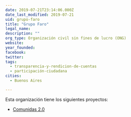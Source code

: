 ```yaml
---
date: 2019-07-21T23:14:06.000Z
date_last_modified: 2019-07-21
uid: grupo-faro
title: "Grupo Faro"
legal_name: 
description: ""
org_type: Organización civil sin fines de lucro (ONG)
website: 
year_founded: 
facebook: 
twitter: 
tags:
  - transparencia-y-rendicion-de-cuentas
  - participación-ciudadana
cities: 
  - Buenos Aires

---
```


Esta organización tiene los siguientes proyectos:

- [Comunidas 2.0](/i/comunidas-2-0.html)
